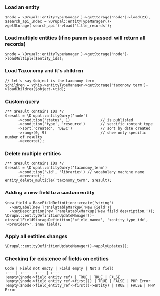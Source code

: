 ### Load an entity
```
$node = \Drupal::entityTypeManager()->getStorage('node')->load(23);
$search_api_index = \Drupal::entityTypeManager()->getStorage('search_api')->load('title_records');
```

### Load multiple entities (if no param is passed, will return all records)
```
$node = \Drupal::entityTypeManager()->getStorage('node')->loadMultiple($entity_ids);
```

### Load Taxonomy and it's children
```
// let's say $object is the taxonomy term
$children = $this->entityTypeManager->getStorage('taxonomy_term')->loadChildren($object->tid);
```

### Custom query
```
/** $result contains IDs */
$result = \Drupal::entityQuery('node')
      ->condition('status', 1)              // is published
      ->condition('type', 'resource')       // sepcific content type
      ->sort('created', 'DESC')             // sort by date created
      ->range(0, 9)                         // show only specific number of results
      ->execute();
```

### Delete multiple entities
```
/** $result contains IDs */
$result = \Drupal::entityQuery('taxonomy_term')
      ->condition('vid', 'libraries') // vocabulary machine name
      ->execute();
entity_delete_multiple('taxonomy_term', $result);
```

### Adding a new field to a custom entity
```
$new_field = BaseFieldDefinition::create('string')
  ->setLabel(new TranslatableMarkup('New Field'))
  ->setDescription(new TranslatableMarkup('New field description.'));
\Drupal::entityDefinitionUpdateManager()->installFieldStorageDefinition('<field_name>', '<entity_type_id>', '<provider>', $new_field);
```

### Apply all entities changes
```
\Drupal::entityDefinitionUpdateManager()->applyUpdates();
```

### Checking for existence of fields on entities
```
Code | Field not empty | Field empty | Not a field
:--- | :--- | :--- | :---
!empty($node->field_entity_ref) | TRUE | TRUE | FALSE
!empty($node->field_entity_ref->first()) | TRUE | FALSE | PHP Error
!empty($node->field_entity_ref->first()->entity) | TRUE | FALSE | PHP Error
```
